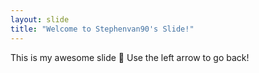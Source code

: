 ```yaml
---
layout: slide
title: "Welcome to Stephenvan90's Slide!"
---
```

This is my awesome slide 🎉
Use the left arrow to go back!
